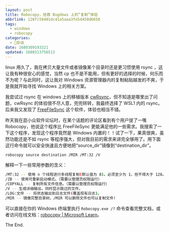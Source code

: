 ```yaml
---
layout: post
title: Robocopy，拯救 Bugdows 上的“复制”体验
abbrlink: 126fc59401dc41a5aaa3fe54450d6650
tags:
  - windows
  - robocopy
categories:
  - 📝杂谈
date: 1680309193321
updated: 1680313756513
---
```

linux 用久了，我在拷贝大量文件或者镜像某个目录时还是更习惯使用 rsync ，这让我有种很安心的感觉，当然 cp 也不是不能用，但有更好的选择的时候，何乐而不为呢？与此同时，这让我对 Windows 资源管理器内的复制粘贴越发的不爽，于是我就开始寻找 Windows 上的相关方案。

我尝试过 rsync 在 windows 上的移植版本 [cwRsync](https://itefix.net/cwrsync)，但不知道是哪里出了问题，cwRsync 的体验很不尽人意，兜兜转转，我最终选择了 WSL1 内的 rsync。后来我又发现了 [FreeFileSync](https://freefilesync.org/) 这个软件，体验也相当不错。

昨天我在逛小众软件论坛时，在某个话题的评论区看到有个用户提了一嘴 Robocopy，他说这个程序比 FreeFileSync 更能满足他的一些需求。我搜索了一下这个程序，发现这个程序竟然是 Windows 内置的！！试了一下，果真很爽，虽然功能还是不如 rsync 等程序强大，但对我目前的需求来讲完全够用了。用下面这行命令就可以安全快速且方便地把“source\_dir”镜像到“destination\_dir”。

```bash
robocopy source destination /MIR /MT:32 /V
```

解释一下一些常用参数的含义：

```bash
/MT:32 -- 使用 n 个线程进行多线程复制(默认值为 8)。必须至少为 1，但不得大于 128。建议同时使用 /LOG 选项重定向输出以便获得最佳性能。
/ZB -- 使用可重新启动模式。（需要以管理员权限运行）
/COPYALL -- 复制所有文件信息。（需要以管理员权限运行）
/V -- 生成详细输出，同时显示跳过的文件。
/LOG:文件 -- 将状态输出到日志文件(覆盖现有日志)。
/MIR -- 镜像完整目录树，/MIR 可以删除文件也可以复制文件!
```

可以直接在你的 Windows 终端里执行 `Robocopy.exe /?` 命令查看完整文档，或者访问在线文档：[robocopy | Microsoft Learn](https://learn.microsoft.com/zh-cn/windows-server/administration/windows-commands/robocopy)。

The End.

